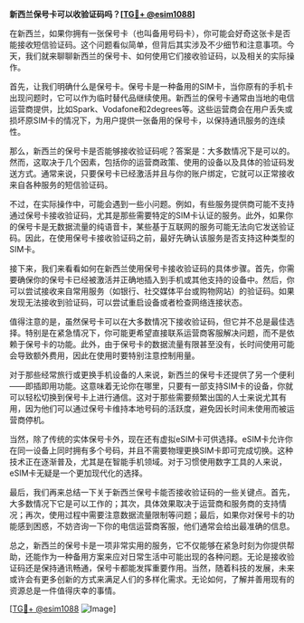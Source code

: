 **新西兰保号卡可以收验证码吗？[[TG💪+ @esim1088](https://t.me/s/esim1088)]**

在新西兰，如果你拥有一张保号卡（也叫备用号码卡），你可能会好奇这张卡是否能接收短信验证码。这个问题看似简单，但背后其实涉及不少细节和注意事项。今天，我们就来聊聊新西兰的保号卡、如何使用它们接收验证码，以及相关的实际操作。

首先，让我们明确什么是保号卡。保号卡是一种备用的SIM卡，当你原有的手机卡出现问题时，它可以作为临时替代品继续使用。新西兰的保号卡通常由当地的电信运营商提供，比如Spark、Vodafone和2degrees等。这些运营商会在用户丢失或损坏原SIM卡的情况下，为用户提供一张备用的保号卡，以保持通讯服务的连续性。

那么，新西兰的保号卡是否能够接收验证码呢？答案是：大多数情况下是可以的。然而，这取决于几个因素，包括你的运营商政策、使用的设备以及具体的验证码发送方式。通常来说，只要保号卡已经激活并且与你的账户绑定，它就可以正常接收来自各种服务的短信验证码。

不过，在实际操作中，可能会遇到一些小问题。例如，有些服务提供商可能不支持通过保号卡接收验证码，尤其是那些需要特定的SIM卡认证的服务。此外，如果你的保号卡是无数据流量的纯语音卡，某些基于互联网的服务可能无法向它发送验证码。因此，在使用保号卡接收验证码之前，最好先确认该服务是否支持这种类型的SIM卡。

接下来，我们来看看如何在新西兰使用保号卡接收验证码的具体步骤。首先，你需要确保你的保号卡已经被激活并正确地插入到手机或其他支持的设备中。然后，你可以尝试接收来自常用服务（如银行、社交媒体平台或购物网站）的验证码。如果发现无法接收到验证码，可以尝试重启设备或者检查网络连接状态。

值得注意的是，虽然保号卡可以在大多数情况下接收验证码，但它并不总是最佳选择。特别是在紧急情况下，你可能更希望直接联系运营商客服解决问题，而不是依赖于保号卡的功能。此外，由于保号卡的数据流量有限甚至没有，长时间使用可能会导致额外费用，因此在使用时要特别注意控制用量。

对于那些经常旅行或更换手机设备的人来说，新西兰的保号卡还提供了另一个便利——即插即用功能。这意味着无论你在哪里，只要有一部支持SIM卡的设备，你就可以轻松切换到保号卡上进行通信。这对于那些需要频繁出国的人士来说尤其有用，因为他们可以通过保号卡维持本地号码的活跃度，避免因长时间未使用而被运营商停机。

当然，除了传统的实体保号卡外，现在还有虚拟eSIM卡可供选择。eSIM卡允许你在同一设备上同时拥有多个号码，并且不需要物理更换SIM卡即可完成切换。这种技术正在逐渐普及，尤其是在智能手机领域。对于习惯使用数字工具的人来说，eSIM卡无疑是一个更加现代化的选择。

最后，我们再来总结一下关于新西兰保号卡能否接收验证码的一些关键点。首先，大多数情况下它是可以工作的；其次，具体效果取决于运营商和服务商的支持情况；再次，使用过程中需要注意数据流量限制等问题；最后，如果你对保号卡的功能感到困惑，不妨咨询一下你的电信运营商客服，他们通常会给出最准确的信息。

总之，新西兰的保号卡是一项非常实用的服务，它不仅能够在紧急时刻为你提供帮助，还能作为一种备用方案来应对日常生活中可能出现的各种问题。无论是接收验证码还是保持通讯畅通，保号卡都能发挥重要作用。当然，随着科技的发展，未来或许会有更多创新的方式来满足人们的多样化需求。无论如何，了解并善用现有的资源总是一件值得庆幸的事情。

[[TG💪+ @esim1088](https://t.me/s/esim1088) ![Image](https://i.postimg.cc/4NQfJmqS/Snipaste-2025-05-13-00-14-12.png)]